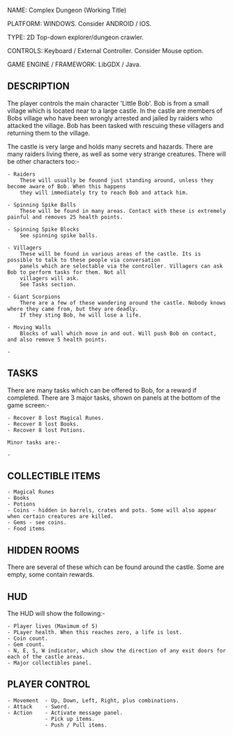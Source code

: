 
NAME:                       Complex Dungeon (Working Title)

PLATFORM:                   WINDOWS.
                            Consider ANDROID / IOS.

TYPE:                       2D Top-down explorer/dungeon crawler.

CONTROLS:                   Keyboard / External Controller.
                            Consider Mouse option.

GAME ENGINE / FRAMEWORK:    LibGDX / Java.

                
DESCRIPTION
-----------
The player controls the main character 'Little Bob'. Bob is from a small village which is located near to a large
castle. In the castle are members of Bobs village who have been wrongly arrested and jailed by raiders who attacked
the village. Bob has been tasked with rescuing these villagers and returning them to the village.

The castle is very large and holds many secrets and hazards. There are many raiders living there, as well as some
very strange creatures. There will be other characters too:-

    - Raiders
        These will usually be fouond just standing around, unless they become aware of Bob. When this happens
        they will immediately try to reach Bob and attack him.
    
    - Spinning Spike Balls
        These will be found in many areas. Contact with these is extremely painful and removes 25 health points.
        
    - Spinning Spike Blocks
        See spinning spike balls.
        
    - Villagers
        These will be found in various areas of the castle. Its is possible to talk to these people via conversation
        panels which are selectable via the controller. Villagers can ask Bob to perform tasks for them. Not all
        villagers will ask.
        See Tasks section.
        
    - Giant Scorpions
        There are a few of these wandering around the castle. Nobody knows where they came from, but they are deadly.
        If they sting Bob, he will lose a life.
        
    - Moving Walls
        Blocks of wall which move in and out. Will push Bob on contact, and also remove 5 health points.
        
    -  
    
    
TASKS
-----

There are many tasks which can be offered to Bob, for a reward if completed.
There are 3 major tasks, shown on panels at the bottom of the game screen:-

    - Recover 8 lost Magical Runes.
    - Recover 8 lost Books.
    - Recover 8 lost Potions.
    
    Minor tasks are:-
    
    -
    
COLLECTIBLE ITEMS
-----------------

    - Magical Runes
    - Books
    - Potions
    - Coins - hidden in barrels, crates and pots. Some will also appear when certain creatures are killed.
    - Gems - see coins.
    - Food items


HIDDEN ROOMS
------------

There are several of these which can be found around the castle. Some are empty, some contain rewards.


HUD
---

The HUD will show the following:-

    - Player lives (Maximum of 5)
    - PLayer health. When this reaches zero, a life is lost.
    - Coin count.
    - Gem count.
    - N, E, S, W indicator, which show the direction of any exit doors for each of the castle areas.
    - Major collectibles panel.
    

PLAYER CONTROL
--------------

    - Movement  - Up, Down, Left, Right, plus combinations.
    - Attack    - Sword.
    - Action    - Activate message panel.
                - Pick up items.
                - Push / Pull items.
                
